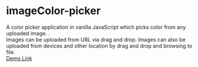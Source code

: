# imageColor-picker
A color picker application in vanilla JavaScript which picks color from any uploaded image. .</br>Images can be uploaded from URL via drag and drop. Images can also be uploaded from devices and other location  by drag and drop and browsing to file. </br>
[Demo Link](https://image-colorpicker.netlify.app/)
